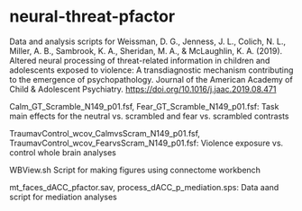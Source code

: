 # neural-threat-pfactor
Data and analysis scripts for Weissman, D. G., Jenness, J. L., Colich, N. L., Miller, A. B., Sambrook, K. A., Sheridan, M. A., & McLaughlin, K. A. (2019). Altered neural processing of threat-related information in children and adolescents exposed to violence: A transdiagnostic mechanism contributing to the emergence of psychopathology. Journal of the American Academy of Child & Adolescent Psychiatry. https://doi.org/10.1016/j.jaac.2019.08.471

Calm_GT_Scramble_N149_p01.fsf, Fear_GT_Scramble_N149_p01.fsf:
Task main effects for the neutral vs. scrambled and fear vs. scrambled contrasts

TraumavControl_wcov_CalmvsScram_N149_p01.fsf, TraumavControl_wcov_FearvsScram_N149_p01.fsf:
Violence exposure vs. control whole brain analyses

WBView.sh
Script for making figures using connectome workbench

mt_faces_dACC_pfactor.sav, process_dACC_p_mediation.sps:
Data aand script for mediation analyses
